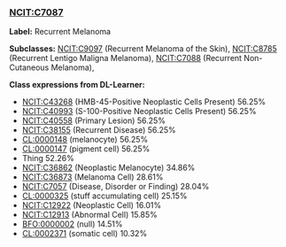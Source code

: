
### [NCIT:C7087](http://purl.obolibrary.org/obo/NCIT_C7087)
**Label:** Recurrent Melanoma

**Subclasses:** [NCIT:C9097](http://purl.obolibrary.org/obo/NCIT_C9097) (Recurrent Melanoma of the Skin), [NCIT:C8785](http://purl.obolibrary.org/obo/NCIT_C8785) (Recurrent Lentigo Maligna Melanoma), [NCIT:C7088](http://purl.obolibrary.org/obo/NCIT_C7088) (Recurrent Non-Cutaneous Melanoma), 

**Class expressions from DL-Learner:**

- [NCIT:C43268](http://purl.obolibrary.org/obo/NCIT_C43268) (HMB-45-Positive Neoplastic Cells Present) 56.25%
- [NCIT:C40993](http://purl.obolibrary.org/obo/NCIT_C40993) (S-100-Positive Neoplastic Cells Present) 56.25%
- [NCIT:C40558](http://purl.obolibrary.org/obo/NCIT_C40558) (Primary Lesion) 56.25%
- [NCIT:C38155](http://purl.obolibrary.org/obo/NCIT_C38155) (Recurrent Disease) 56.25%
- [CL:0000148](http://purl.obolibrary.org/obo/CL_0000148) (melanocyte) 56.25%
- [CL:0000147](http://purl.obolibrary.org/obo/CL_0000147) (pigment cell) 56.25%
- Thing 52.26%
- [NCIT:C36862](http://purl.obolibrary.org/obo/NCIT_C36862) (Neoplastic Melanocyte) 34.86%
- [NCIT:C36873](http://purl.obolibrary.org/obo/NCIT_C36873) (Melanoma Cell) 28.61%
- [NCIT:C7057](http://purl.obolibrary.org/obo/NCIT_C7057) (Disease, Disorder or Finding) 28.04%
- [CL:0000325](http://purl.obolibrary.org/obo/CL_0000325) (stuff accumulating cell) 25.15%
- [NCIT:C12922](http://purl.obolibrary.org/obo/NCIT_C12922) (Neoplastic Cell) 16.01%
- [NCIT:C12913](http://purl.obolibrary.org/obo/NCIT_C12913) (Abnormal Cell) 15.85%
- [BFO:0000002](http://purl.obolibrary.org/obo/BFO_0000002) (null) 14.51%
- [CL:0002371](http://purl.obolibrary.org/obo/CL_0002371) (somatic cell) 10.32%


